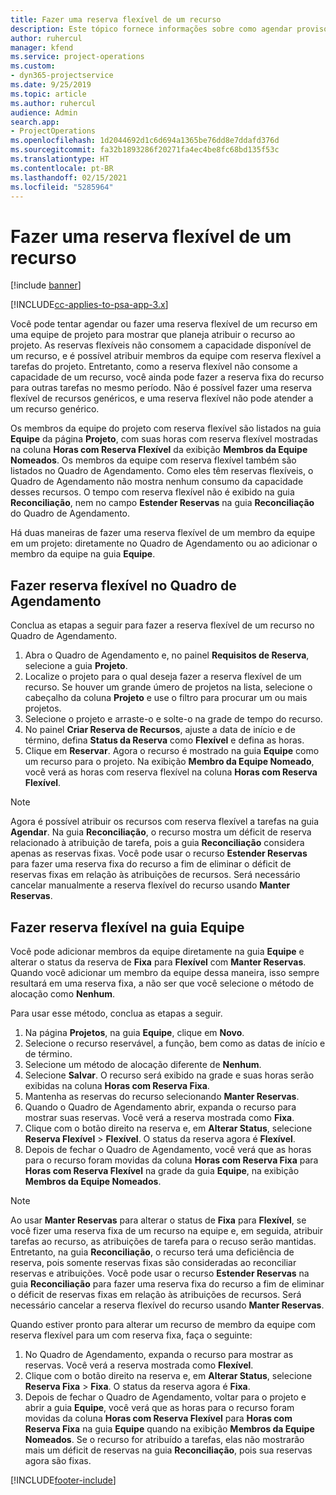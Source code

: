 ```yaml
---
title: Fazer uma reserva flexível de um recurso
description: Este tópico fornece informações sobre como agendar provisoriamente ou reservar de maneira flexível membros da equipe do projeto.
author: ruhercul
manager: kfend
ms.service: project-operations
ms.custom:
- dyn365-projectservice
ms.date: 9/25/2019
ms.topic: article
ms.author: ruhercul
audience: Admin
search.app:
- ProjectOperations
ms.openlocfilehash: 1d2044692d1c6d694a1365be76dd8e7ddafd376d
ms.sourcegitcommit: fa32b1893286f20271fa4ec4be8fc68bd135f53c
ms.translationtype: HT
ms.contentlocale: pt-BR
ms.lasthandoff: 02/15/2021
ms.locfileid: "5285964"
---
```

# <a name="soft-book-a-resource"></a>Fazer uma reserva flexível de um recurso

[!include [banner](../includes/psa-now-project-operations.md)]

[!INCLUDE[cc-applies-to-psa-app-3.x](../includes/cc-applies-to-psa-app-3x.md)]

Você pode tentar agendar ou fazer uma reserva flexível de um recurso em uma equipe de projeto para mostrar que planeja atribuir o recurso ao projeto. As reservas flexíveis não consomem a capacidade disponível de um recurso, e é possível atribuir membros da equipe com reserva flexível a tarefas do projeto. Entretanto, como a reserva flexível não consome a capacidade de um recurso, você ainda pode fazer a reserva fixa do recurso para outras tarefas no mesmo período. Não é possível fazer uma reserva flexível de recursos genéricos, e uma reserva flexível não pode atender a um recurso genérico.

Os membros da equipe do projeto com reserva flexível são listados na guia **Equipe** da página **Projeto**, com suas horas com reserva flexível mostradas na coluna **Horas com Reserva Flexível** da exibição **Membros da Equipe Nomeados**. Os membros da equipe com reserva flexível também são listados no Quadro de Agendamento. Como eles têm reservas flexíveis, o Quadro de Agendamento não mostra nenhum consumo da capacidade desses recursos. O tempo com reserva flexível não é exibido na guia **Reconciliação**, nem no campo **Estender Reservas** na guia **Reconciliação** do Quadro de Agendamento. 

Há duas maneiras de fazer uma reserva flexível de um membro da equipe em um projeto: diretamente no Quadro de Agendamento ou ao adicionar o membro da equipe na guia **Equipe**. 

## <a name="soft-book-from-the-schedule-board"></a>Fazer reserva flexível no Quadro de Agendamento
Conclua as etapas a seguir para fazer a reserva flexível de um recurso no Quadro de Agendamento. 

1. Abra o Quadro de Agendamento e, no painel **Requisitos de Reserva**, selecione a guia **Projeto**.
2. Localize o projeto para o qual deseja fazer a reserva flexível de um recurso. Se houver um grande úmero de projetos na lista, selecione o cabeçalho da coluna **Projeto** e use o filtro para procurar um ou mais projetos.
3. Selecione o projeto e arraste-o e solte-o na grade de tempo do recurso.
5. No painel **Criar Reserva de Recursos**, ajuste a data de início e de término, defina **Status da Reserva** como **Flexível** e defina as horas. 
6. Clique em **Reservar**. Agora o recurso é mostrado na guia **Equipe** como um recurso para o projeto. Na exibição **Membro da Equipe Nomeado**, você verá as horas com reserva flexível na coluna **Horas com Reserva Flexível**.

> [!NOTE]
> Agora é possível atribuir os recursos com reserva flexível a tarefas na guia **Agendar**. Na guia **Reconciliação**, o recurso mostra um déficit de reserva relacionado à atribuição de tarefa, pois a guia **Reconciliação** considera apenas as reservas fixas. Você pode usar o recurso **Estender Reservas** para fazer uma reserva fixa do recurso a fim de eliminar o déficit de reservas fixas em relação às atribuições de recursos. Será necessário cancelar manualmente a reserva flexível do recurso usando **Manter Reservas**.

## <a name="soft-book-on-the-team-tab"></a>Fazer reserva flexível na guia Equipe

Você pode adicionar membros da equipe diretamente na guia **Equipe** e alterar o status da reserva de **Fixa** para **Flexível** com **Manter Reservas**. Quando você adicionar um membro da equipe dessa maneira, isso sempre resultará em uma reserva fixa, a não ser que você selecione o método de alocação como **Nenhum**.

Para usar esse método, conclua as etapas a seguir.

1. Na página **Projetos**, na guia **Equipe**, clique em **Novo**.
2. Selecione o recurso reservável, a função, bem como as datas de início e de término.
3. Selecione um método de alocação diferente de **Nenhum**.
4. Selecione **Salvar**. O recurso será exibido na grade e suas horas serão exibidas na coluna **Horas com Reserva Fixa**.
5. Mantenha as reservas do recurso selecionando **Manter Reservas**.
6. Quando o Quadro de Agendamento abrir, expanda o recurso para mostrar suas reservas. Você verá a reserva mostrada como **Fixa**.
7. Clique com o botão direito na reserva e, em **Alterar Status**, selecione **Reserva Flexível** \> **Flexível**. O status da reserva agora é **Flexível**.
8. Depois de fechar o Quadro de Agendamento, você verá que as horas para o recurso foram movidas da coluna **Horas com Reserva Fixa** para **Horas com Reserva Flexível** na grade da guia **Equipe**, na exibição **Membros da Equipe Nomeados**.

> [!NOTE]
> Ao usar **Manter Reservas** para alterar o status de **Fixa** para **Flexível**, se você fizer uma reserva fixa de um recurso na equipe e, em seguida, atribuir tarefas ao recurso, as atribuições de tarefa para o recuso serão mantidas. Entretanto, na guia **Reconciliação**, o recurso terá uma deficiência de reserva, pois somente reservas fixas são consideradas ao reconciliar reservas e atribuições. Você pode usar o recurso **Estender Reservas** na guia **Reconciliação** para fazer uma reserva fixa do recurso a fim de eliminar o déficit de reservas fixas em relação às atribuições de recursos. Será necessário cancelar a reserva flexível do recurso usando **Manter Reservas**.

Quando estiver pronto para alterar um recurso de membro da equipe com reserva flexível para um com reserva fixa, faça o seguinte:

1. No Quadro de Agendamento, expanda o recurso para mostrar as reservas. Você verá a reserva mostrada como **Flexível**.
2. Clique com o botão direito na reserva e, em **Alterar Status**, selecione **Reserva Fixa** \> **Fixa**. O status da reserva agora é **Fixa**.
3. Depois de fechar o Quadro de Agendamento, voltar para o projeto e abrir a guia **Equipe**, você verá que as horas para o recurso foram movidas da coluna **Horas com Reserva Flexível** para **Horas com Reserva Fixa** na guia **Equipe** quando na exibição **Membros da Equipe Nomeados**. Se o recurso for atribuído a tarefas, elas não mostrarão mais um déficit de reservas na guia **Reconciliação**, pois sua reservas agora são fixas.



[!INCLUDE[footer-include](../includes/footer-banner.md)]